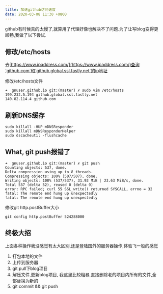 ```yaml
---
title: 加速github访问速度
date: 2020-03-08 11:30 +0800
---
```




github有时候真的太慢了,就算用了代理好像也解决不了问题.为了让写blog变得更顺畅,我做了以下尝试.

<!--more-->

## 修改/etc/hosts

去[https://www.ipaddress.com/](https://www.ipaddress.com/)查询`github.com`和`github.global.ssl.fastly.net`的ip地址

修改/etc/hosts文件

```shell
➜  gnuser.github.io git:(master) ✗ sudo vim /etc/hosts
199.232.5.194 github.global.ssl.fastly.net
140.82.114.4 github.com
```

## 刷新DNS缓存

```shell
sudo killall -HUP mDNSResponder
sudo killall mDNSResponderHelper
sudo dscacheutil -flushcache
```

## What, git push报错了

```shell
➜  gnuser.github.io git:(master) ✗ git push
Counting objects: 537, done.
Delta compression using up to 8 threads.
Compressing objects: 100% (507/507), done.
Writing objects: 100% (537/537), 31.93 MiB | 23.63 MiB/s, done.
Total 537 (delta 52), reused 0 (delta 0)
error: RPC failed; curl 55 SSL_write() returned SYSCALL, errno = 32
fatal: The remote end hung up unexpectedly
fatal: The remote end hung up unexpectedly
```

修改git http.postBuffer大小

```
git config http.postBuffer 524288000
```

## 终极大招

上面各种操作我没感觉有太大区别,还是登陆国外的服务器操作,体验飞一般的感觉

1. 打包本地的文件
2. 上传到服务器
3. git pull下blog项目
4. 解压文件,更新blog项目, 我这里比较粗暴,直接删除老的项目内所有的文件,全部替换为新的
5. git commit && git push